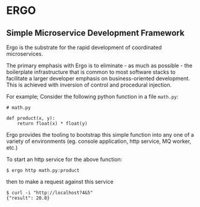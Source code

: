 # ERGO
## Simple Microservice Development Framework

Ergo is the substrate for the rapid development of coordinated microservices.

The primary emphasis with Ergo is to eliminate - as much as possible - the boilerplate infrastructure that is common to most software stacks to facilitate a larger developer emphasis on business-oriented development.  This is achieved with inversion of control and procedural injection.

For example; Consider the following python function in a file `math.py`:

```
# math.py

def product(x, y):
    return float(x) * float(y)
```

Ergo provides the tooling to bootstrap this simple function into any one of a variety of environments (eg. console application, http service, MQ worker, etc.)

To start an http service for the above function:

```
$ ergo http math.py:product
```

then to make a request against this service

```
$ curl -i "http://localhost?4&5"
{"result": 20.0}
```

